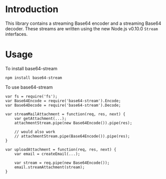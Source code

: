# Introduction

This library contains a streaming Base64 encoder and a streaming Base64 decoder. These streams are written using the new Node.js v0.10.0 `Stream` interfaces.

# Usage

To install base64-stream

    npm install base64-stream

To use base64-stream

    var fs = require('fs');
    var Base64Encode = require('base64-stream').Encode;
    var Base64Decode = require('base64-stream').Decode;

    var streamMailAttachment = function(req, res, next) {
        var getAttachment(...);
        attachmentStream.pipe(new Base64Encode()).pipe(res);
    
        // would also work
        // attachmentStream.pipe(Base64Encode()).pipe(res);
    }
    
    var uploadAttachment = function(req, res, next) {
        var email = createEmail(...);

        var stream = req.pipe(new Base64Encode());
        email.streamAttachment(stream);
    }
